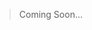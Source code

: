 > Coming Soon...

<!--
<a href="https://allecardos.github.io/eletrobest/" target="_blank">Acessar Demonstração</a> >
